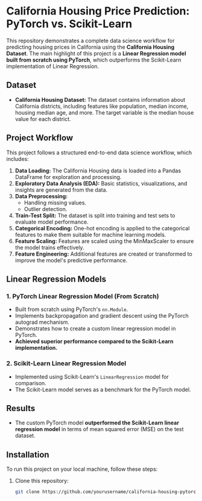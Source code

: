 # California Housing Price Prediction: PyTorch vs. Scikit-Learn

This repository demonstrates a complete data science workflow for predicting housing prices in California using the **California Housing Dataset**. The main highlight of this project is a **Linear Regression model built from scratch using PyTorch**, which outperforms the Scikit-Learn implementation of Linear Regression.

## Dataset
- **California Housing Dataset:** The dataset contains information about California districts, including features like population, median income, housing median age, and more. The target variable is the median house value for each district.

## Project Workflow
This project follows a structured end-to-end data science workflow, which includes:

1. **Data Loading:** The California Housing data is loaded into a Pandas DataFrame for exploration and processing.
2. **Exploratory Data Analysis (EDA):** Basic statistics, visualizations, and insights are generated from the data.
3. **Data Preprocessing:** 
   - Handling missing values.
   - Outlier detection.
4. **Train-Test Split:** The dataset is split into training and test sets to evaluate model performance.
5. **Categorical Encoding:** One-hot encoding is applied to the categorical features to make them suitable for machine learning models.
6. **Feature Scaling:** Features are scaled using the MinMaxScaler to ensure the model trains effectively.
7. **Feature Engineering:** Additional features are created or transformed to improve the model's predictive performance.

## Linear Regression Models

### 1. **PyTorch Linear Regression Model (From Scratch)**
   - Built from scratch using PyTorch's `nn.Module`.
   - Implements backpropagation and gradient descent using the PyTorch autograd mechanism.
   - Demonstrates how to create a custom linear regression model in PyTorch.
   - **Achieved superior performance compared to the Scikit-Learn implementation.**

### 2. **Scikit-Learn Linear Regression Model**
   - Implemented using Scikit-Learn's `LinearRegression` model for comparison.
   - The Scikit-Learn model serves as a benchmark for the PyTorch model.

## Results
- The custom PyTorch model **outperformed the Scikit-Learn linear regression model** in terms of mean squared error (MSE) on the test dataset.

## Installation
To run this project on your local machine, follow these steps:

1. Clone this repository:
   ```bash
   git clone https://github.com/yourusername/california-housing-pytorch-lr.git
